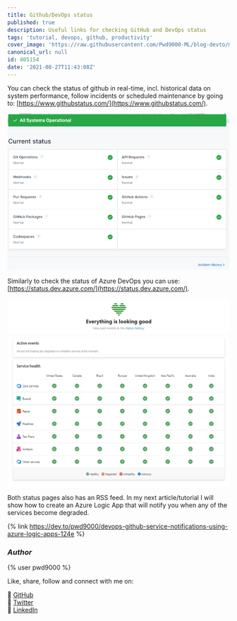 ```yaml
---
title: Github/DevOps status
published: true
description: Useful links for checking GitHub and DevOps status
tags: 'tutorial, devops, github, productivity'
cover_image: 'https://raw.githubusercontent.com/Pwd9000-ML/blog-devto/master/posts/Github-Status-Check/assets/main01.png'
canonical_url: null
id: 805154
date: '2021-08-27T11:43:08Z'
---
```


You can check the status of github in real-time, incl. historical data on system performance, follow incidents or scheduled maintenance by going to: [https://www.githubstatus.com/](https://www.githubstatus.com/).

![gh_status](https://raw.githubusercontent.com/Pwd9000-ML/blog-devto/master/posts/Github-Status-Check/assets/gh_status.png)

Similarly to check the status of Azure DevOps you can use: [https://status.dev.azure.com/](https://status.dev.azure.com/).

![ado_status](https://raw.githubusercontent.com/Pwd9000-ML/blog-devto/master/posts/Github-Status-Check/assets/ado_status.png)

Both status pages also has an RSS feed. In my next article/tutorial I will show how to create an Azure Logic App that will notify you when any of the services become degraded.

{% link <https://dev.to/pwd9000/devops-github-service-notifications-using-azure-logic-apps-124e> %}

### _Author_

{% user pwd9000 %}

Like, share, follow and connect with me on:

:octopus: [GitHub](https://github.com/Pwd9000-ML)  
:penguin: [Twitter](https://twitter.com/pwd9000)  
:space_invader: [LinkedIn](https://www.linkedin.com/in/marcel-l-61b0a96b/)
